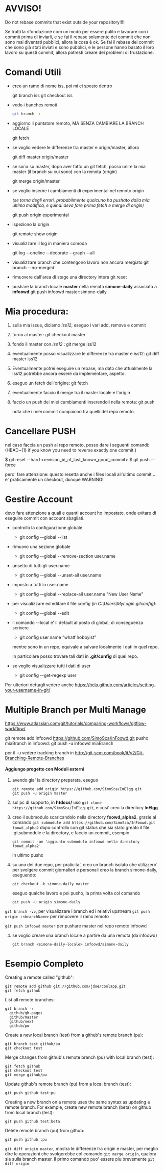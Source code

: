 AVVISO!
=======

Do not rebase commits that exist outside your repository!!!!

Se tratti la rifondazione com un modo per essere pulito e lavorare con i commit prima di inviarli, e se fai il rebase solamente dei commit che non sono mai diventati pubblici, allora la cosa è ok. Se fai il rebase dei commit che sono già stati inviati e sono pubblici, e le persone hanno basato il loro lavoro su questi commit, allora potresti creare dei problemi di frustazione.

Comandi Utili
=============

- creo un ramo di nome iss, poi mi ci sposto dentro
    
    git branch iss
    git checkout iss

- vedo i banches remoti
    ````bash
    git branch -r
    ````
- aggiorno il puntatore remoto, MA SENZA CAMBIARE LA BRANCH LOCALE
    
    git fetch

- se voglio vedere le differenze tra master e origin/master, allora
    
    git diff master origin/master

- se sono su master, dopo aver fatto un git fetch, posso unire la mia master (il branch su cui sono) con la remota (origin)
    
    git merge origin/master

- se voglio inserire i cambiamenti di experimental nel remoto origin 

    *(se torna degli errori, probabilmente qualcuno ha pushato dalla mia ultima modifica, e quindi devo fare prima fetch e merge di origin)*

    git push origin experimental

- ispeziono la origin

    git remote show origin

- visualizzare il log in maniera comoda

    git log --oneline --decorate --graph --all

- visualizzare branch che contengono lavoro non ancora mergiato
    git branch --no-merged

- rimuovere dall'area di stage una directory intera
    git reset <directory>

- pushare la branch locale **master** nella remota **simone-daily** associata a **infoowd**
    git push infoowd master:simone-daily




# Mia procedura:

1. sulla mia issue, diciamo *iss12*, eseguo i vari add, remove e commit
2. torno al master: git checkout master
3. fondo il master con *iss12* : git merge iss12
4. eventualmente posso visualizzare le differenze tra master e iss12: git diff master iss12
5. Eventualmente potrei eseguire un rebase, ma dato che attualmente la iss12 potrebbe ancora essere da implementare, aspetto.
6. eseguo un fetch dell'origine: git fetch
7. eventualmente faccio il merge tra il master locale e l'origin
8. faccio un push dei miei cambiamenti inserendoli nella remota: git push 
    
    nota che i miei commit compaiono tra quelli del repo remoto.


# Cancellare PUSH

nel caso faccia un push al repo remoto, posso dare i seguenti comandi:
(HEAD~{1} if you know you need to reverse exactly one commit.)

$ git reset --hard <revision_id_of_last_known_good_commit>
$ git push --force

pero' fare attenzione: questo resetta anche i files locali all'ultimo commit... e' praticamente un checkout, dunque WARNING!


Gestire Account
===============

devo fare attenzione a quali e quanti account ho impostato, onde evitare di eseguire commit con account sbagliati.

- controllo la configurazione globale
    + git config --global --list

- rimuovo una sezione globale
    + git config --global --remove-section user.name

- unsetto di tutti gli user.name
    + git config --global --unset-all user.name

- imposto a tutti lo user.name
    + git config --global --replace-all user.name "New User Name"

- per visualizzare ed editare il file config *(in C:\Users\MyLogin\.gitconfig)*:
    + git config --global --edit

- il comando --local e' il default al posto di global, di conseguenza scrivere
    + git config user.name "whatf hobbyist"
    
    mentre sono in un repo, equivale a salvare localmente i dati in quel repo. 

    In particolare posso trovare tali dati in **.git/config** di quel repo.

- se voglio visualizzare tutti i dati di user
    + git config --get-regexp user

Per ulteriori dettagli vedere anche https://help.github.com/articles/setting-your-username-in-git/


Multiple Branch per Multi Manage
=================================

https://www.atlassian.com/git/tutorials/comparing-workflows/gitflow-workflow/

git remote add infoowd https://github.com/SimoSca/InFoowd.git
pusho miaBranch in infoowd:
git push -u infoowd miaBranch

per il -u vedere tracking branch in http://git-scm.com/book/it/v2/Git-Branching-Remote-Branches

#### Aggiungo progetto con Moduli esterni

1. avendo gia' la directory preparata, eseguo
    ````
    git remote add origin https://github.com/SimoSca/InElgg.git
    git push -u origin master
    ````

1. sul pc di supporto, in **htdocs/** uso `git clone https://github.com/SimoSca/InElgg.git`, e cosi' creo la directory **InElgg**
2. creo il submodulo scaricandolo nella directory **foowd_alpha2**, grazie al comando `git submodule add https://github.com/SimoSca/InFoowd.git foowd_alpha2`
    dopo controllo con git status che sia stato greato il file .gitsubmodule e la directory, e faccio un commit, esempio
    ````
    git commit -am 'aggiunto submodulo infoowd nella directory foowd_alpha2'
    ````
    in ultimo pusho
3. su uno dei due repo, per praticita', creo un branch isolato che utilizzero' per svolgere commit giornalieri e personali creo la branch simone-daily, eseguendo:
    ````
    git checkout -b simone-daily master
    ````

    eseguo qualche lavoro e poi pusho, la prima volta col comando
    ````
    git push -u origin simone-daily
    ````


`git branch -vv`, per visualizzare i branch ed i relativi upstream
`git push origin :<branchName>` per rimuovere il ramo remoto

`git push infoowd master` per pushare master nel repo remoto infoowd

4. se voglio creare una branch locale a partire da una remota (da infoowd) 
    ````
    git branch <simone-daily-locale> infoowd/simone-daily
    ````


Esempio Completo
=================

Creating a remote called "github":
````
git remote add github git://github.com/jdoe/coolapp.git
git fetch github
````

List all remote branches:
````
git branch -r
  github/gh-pages
  github/master
  github/next
  github/pu
````

Create a new local branch (test) from a github's remote branch (pu):
````
git branch test github/pu
git checkout test
````

Merge changes from github's remote branch (pu) with local branch (test):
````
git fetch github
git checkout test
git merge github/pu
````

Update github's remote branch (pu) from a local branch (test):
````
git push github test:pu
````

Creating a new branch on a remote uses the same syntax as updating a remote branch. For example, create new remote branch (beta) on github from local branch (test):
````
git push github test:beta
````

Delete remote branch (pu) from github:
````
git push github :pu
````

`git diff origin master`, mostra le differenze tra origin e master, per meglio dire le operazioni che svolgerebbe col comando 
`git merge origin`, qualora sia sulla branch master. Il primo comando puo' essere piu brevemente `git diff origin`

